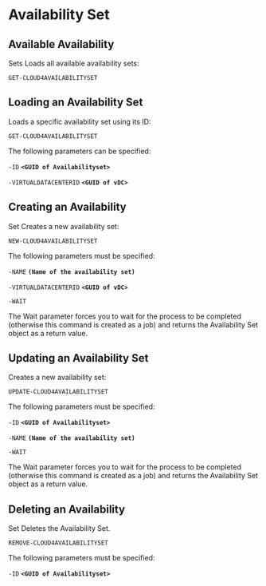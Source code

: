 # Availability Set

## Available Availability 

Sets Loads all available availability sets: 

`GET-CLOUD4AVAILABILITYSET`

## Loading an Availability Set

 Loads a specific availability set using its ID: 

`GET-CLOUD4AVAILABILITYSET`

The following parameters can be specified: 

`-ID` **`<GUID of Availabilityset>`**

`-VIRTUALDATACENTERID` **`<GUID of vDC>`**

## Creating an Availability 

Set Creates a new availability set: 

`NEW-CLOUD4AVAILABILITYSET`

The following parameters must be specified: 

`-NAME` **`(Name of the availability set)`**

`-VIRTUALDATACENTERID` **`<GUID of vDC>`**

`-WAIT`

The Wait parameter forces you to wait for the process to be completed \(otherwise this command is created as a job\) and returns the Availability Set object as a return value.

## Updating an Availability Set 

Creates a new availability set: 

`UPDATE-CLOUD4AVAILABILITYSET`

The following parameters must be specified: 

`-ID` **`<GUID of Availabilityset>`**

`-NAME` **`(Name of the availability set)`**

`-WAIT`

The Wait parameter forces you to wait for the process to be completed \(otherwise this command is created as a job\) and returns the Availability Set object as a return value.

## Deleting an Availability 

Set Deletes the Availability Set. 

`REMOVE-CLOUD4AVAILABILITYSET`

The following parameters must be specified: 

`-ID` **`<GUID of Availabilityset>`**

